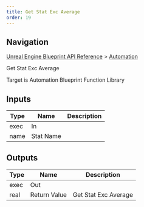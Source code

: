 ```yaml
---
title: Get Stat Exc Average
order: 19
---
```

## Navigation

[Unreal Engine Blueprint API Reference](https://dev.epicgames.com/documentation/en-us/unreal-engine/BlueprintAPI) > [Automation](https://dev.epicgames.com/documentation/en-us/unreal-engine/BlueprintAPI/Automation)

Get Stat Exc Average

Target is Automation Blueprint Function Library

## Inputs

| Type | Name | Description |
| --- | --- | --- |
| exec | In |  |
| name | Stat Name |  |

## Outputs

| Type | Name | Description |
| --- | --- | --- |
| exec | Out |  |
| real | Return Value | Get Stat Exc Average |
